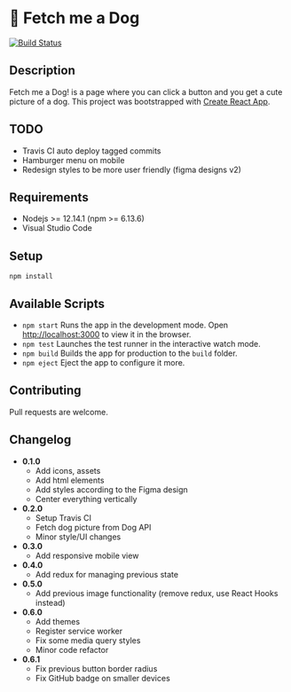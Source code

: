 # 🐶 Fetch me a Dog

[![Build Status](https://travis-ci.org/szenadam/fetch-me-a-dog.svg?branch=master)](https://travis-ci.org/szenadam/fetch-me-a-dog)

## Description

Fetch me a Dog! is a page where you can click a button and you get a cute picture of a dog.
This project was bootstrapped with [Create React App](https://github.com/facebook/create-react-app).

## TODO

- Travis CI auto deploy tagged commits
- Hamburger menu on mobile
- Redesign styles to be more user friendly (figma designs v2)

## Requirements

- Nodejs >= 12.14.1 (npm >= 6.13.6)
- Visual Studio Code

## Setup

`npm install`

## Available Scripts

- `npm start` Runs the app in the development mode. Open [http://localhost:3000](http://localhost:3000) to view it in the browser.
- `npm test` Launches the test runner in the interactive watch mode.
- `npm build` Builds the app for production to the `build` folder.
- `npm eject` Eject the app to configure it more.

## Contributing

Pull requests are welcome.

## Changelog

- **0.1.0**
  - Add icons, assets
  - Add html elements
  - Add styles according to the Figma design
  - Center everything vertically
- **0.2.0**
  - Setup Travis CI
  - Fetch dog picture from Dog API
  - Minor style/UI changes
- **0.3.0**
  - Add responsive mobile view
- **0.4.0**
  - Add redux for managing previous state
- **0.5.0**
  - Add previous image functionality (remove redux, use React Hooks instead)
- **0.6.0**
  - Add themes
  - Register service worker
  - Fix some media query styles
  - Minor code refactor
- **0.6.1**
  - Fix previous button border radius
  - Fix GitHub badge on smaller devices
